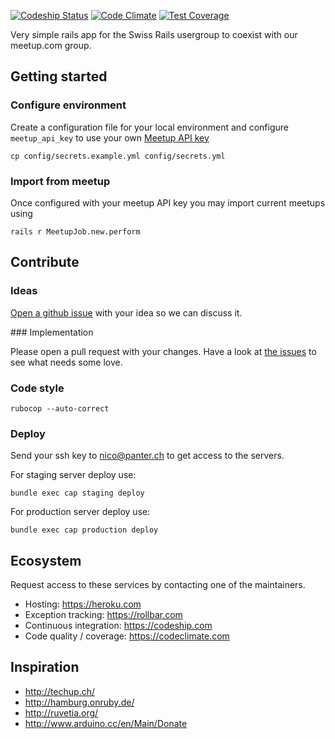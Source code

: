 [![Codeship Status](https://codeship.com/projects/4730d8a0-d48e-0132-258f-623d5159f317/status?branch=master)](https://codeship.com/projects/77818) [![Code Climate](https://codeclimate.com/github/rubyonrails-ch/ror_ch/badges/gpa.svg)](https://codeclimate.com/github/rubyonrails-ch/ror_ch) [![Test Coverage](https://codeclimate.com/github/rubyonrails-ch/ror_ch/badges/coverage.svg)](https://codeclimate.com/github/rubyonrails-ch/ror_ch/coverage)


Very simple rails app for the Swiss Rails usergroup to coexist with our meetup.com group.

## Getting started

### Configure environment

Create a configuration file for your local environment and configure `meetup_api_key` to use your own [Meetup API key](https://secure.meetup.com/meetup_api/key/)

```cp config/secrets.example.yml config/secrets.yml```

### Import from meetup

Once configured with your meetup API key you may import current meetups using

```rails r MeetupJob.new.perform```

## Contribute

### Ideas

[Open a github issue](https://github.com/rubyonrails-ch/ror_ch/issues/new) with your idea so we can discuss it.

### Implementation

Please open a pull request with your changes. Have a look at [the issues](https://github.com/rubyonrails-ch/ror_ch/issues) to see what needs some love.

### Code style

```rubocop --auto-correct```

### Deploy

Send your ssh key to nico@panter.ch to get access to the servers. 

For staging server deploy use:

```bundle exec cap staging deploy```

For production server deploy use:

```bundle exec cap production deploy```

## Ecosystem

Request access to these services by contacting one of the maintainers.

* Hosting: https://heroku.com
* Exception tracking: https://rollbar.com
* Continuous integration: https://codeship.com
* Code quality / coverage: https://codeclimate.com

## Inspiration

* http://techup.ch/
* http://hamburg.onruby.de/
* http://ruvetia.org/
* http://www.arduino.cc/en/Main/Donate
